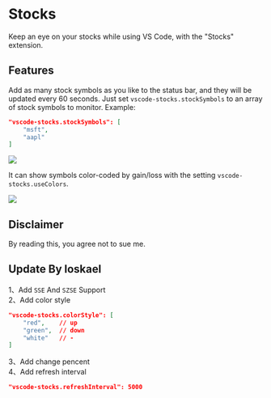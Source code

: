 # Stocks

Keep an eye on your stocks while using VS Code, with the "Stocks" extension.

## Features

Add as many stock symbols as you like to the status bar, and they will be updated every 60 seconds. Just set `vscode-stocks.stockSymbols` to an array of stock symbols to monitor. Example:
```json
"vscode-stocks.stockSymbols": [
    "msft",
    "aapl"
]
```

<img src="https://raw.githubusercontent.com/roblourens/vscode-stocks/master/images/example.png">

It can show symbols color-coded by gain/loss with the setting `vscode-stocks.useColors`.

<img src="https://raw.githubusercontent.com/roblourens/vscode-stocks/master/images/example_colors.png">

## Disclaimer
By reading this, you agree not to sue me.

## Update By loskael

1、Add `SSE` And `SZSE` Support  
2、Add color style
```json
"vscode-stocks.colorStyle": [
    "red",    // up
    "green",  // down
    "white"   // -
]
```
3、Add change pencent  
4、Add refresh interval
```json
"vscode-stocks.refreshInterval": 5000
```

